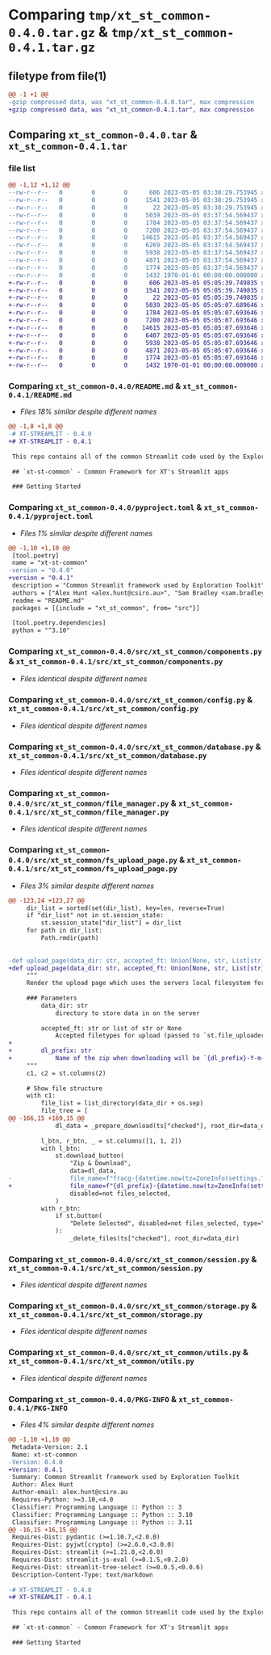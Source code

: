 # Comparing `tmp/xt_st_common-0.4.0.tar.gz` & `tmp/xt_st_common-0.4.1.tar.gz`

## filetype from file(1)

```diff
@@ -1 +1 @@
-gzip compressed data, was "xt_st_common-0.4.0.tar", max compression
+gzip compressed data, was "xt_st_common-0.4.1.tar", max compression
```

## Comparing `xt_st_common-0.4.0.tar` & `xt_st_common-0.4.1.tar`

### file list

```diff
@@ -1,12 +1,12 @@
--rw-r--r--   0        0        0      606 2023-05-05 03:38:29.753945 xt_st_common-0.4.0/README.md
--rw-r--r--   0        0        0     1541 2023-05-05 03:38:29.753945 xt_st_common-0.4.0/pyproject.toml
--rw-r--r--   0        0        0       22 2023-05-05 03:38:29.753945 xt_st_common-0.4.0/src/xt_st_common/__init__.py
--rw-r--r--   0        0        0     5039 2023-05-05 03:37:54.569437 xt_st_common-0.4.0/src/xt_st_common/components.py
--rw-r--r--   0        0        0     1784 2023-05-05 03:37:54.569437 xt_st_common-0.4.0/src/xt_st_common/config.py
--rw-r--r--   0        0        0     7200 2023-05-05 03:37:54.569437 xt_st_common-0.4.0/src/xt_st_common/database.py
--rw-r--r--   0        0        0    14615 2023-05-05 03:37:54.569437 xt_st_common-0.4.0/src/xt_st_common/file_manager.py
--rw-r--r--   0        0        0     6269 2023-05-05 03:37:54.569437 xt_st_common-0.4.0/src/xt_st_common/fs_upload_page.py
--rw-r--r--   0        0        0     5938 2023-05-05 03:37:54.569437 xt_st_common-0.4.0/src/xt_st_common/session.py
--rw-r--r--   0        0        0     4871 2023-05-05 03:37:54.569437 xt_st_common-0.4.0/src/xt_st_common/storage.py
--rw-r--r--   0        0        0     1774 2023-05-05 03:37:54.569437 xt_st_common-0.4.0/src/xt_st_common/utils.py
--rw-r--r--   0        0        0     1432 1970-01-01 00:00:00.000000 xt_st_common-0.4.0/PKG-INFO
+-rw-r--r--   0        0        0      606 2023-05-05 05:05:39.749835 xt_st_common-0.4.1/README.md
+-rw-r--r--   0        0        0     1541 2023-05-05 05:05:39.749835 xt_st_common-0.4.1/pyproject.toml
+-rw-r--r--   0        0        0       22 2023-05-05 05:05:39.749835 xt_st_common-0.4.1/src/xt_st_common/__init__.py
+-rw-r--r--   0        0        0     5039 2023-05-05 05:05:07.689646 xt_st_common-0.4.1/src/xt_st_common/components.py
+-rw-r--r--   0        0        0     1784 2023-05-05 05:05:07.693646 xt_st_common-0.4.1/src/xt_st_common/config.py
+-rw-r--r--   0        0        0     7200 2023-05-05 05:05:07.693646 xt_st_common-0.4.1/src/xt_st_common/database.py
+-rw-r--r--   0        0        0    14615 2023-05-05 05:05:07.693646 xt_st_common-0.4.1/src/xt_st_common/file_manager.py
+-rw-r--r--   0        0        0     6407 2023-05-05 05:05:07.693646 xt_st_common-0.4.1/src/xt_st_common/fs_upload_page.py
+-rw-r--r--   0        0        0     5938 2023-05-05 05:05:07.693646 xt_st_common-0.4.1/src/xt_st_common/session.py
+-rw-r--r--   0        0        0     4871 2023-05-05 05:05:07.693646 xt_st_common-0.4.1/src/xt_st_common/storage.py
+-rw-r--r--   0        0        0     1774 2023-05-05 05:05:07.693646 xt_st_common-0.4.1/src/xt_st_common/utils.py
+-rw-r--r--   0        0        0     1432 1970-01-01 00:00:00.000000 xt_st_common-0.4.1/PKG-INFO
```

### Comparing `xt_st_common-0.4.0/README.md` & `xt_st_common-0.4.1/README.md`

 * *Files 18% similar despite different names*

```diff
@@ -1,8 +1,8 @@
-# XT-STREAMLIT - 0.4.0
+# XT-STREAMLIT - 0.4.1
 
 This repo contains all of the common Streamlit code used by the Exploration Toolkit and CMR's Discovery Program.
 
 ## `xt-st-common` - Common Framework for XT's Streamlit apps
 
 ### Getting Started
```

### Comparing `xt_st_common-0.4.0/pyproject.toml` & `xt_st_common-0.4.1/pyproject.toml`

 * *Files 1% similar despite different names*

```diff
@@ -1,10 +1,10 @@
 [tool.poetry]
 name = "xt-st-common"
-version = "0.4.0"
+version = "0.4.1"
 description = "Common Streamlit framework used by Exploration Toolkit"
 authors = ["Alex Hunt <alex.hunt@csiro.au>", "Sam Bradley <sam.bradley@csiro.au>", "John Hille <john.hille@csiro.au>"]
 readme = "README.md"
 packages = [{include = "xt_st_common", from= "src"}]
 
 [tool.poetry.dependencies]
 python = "^3.10"
```

### Comparing `xt_st_common-0.4.0/src/xt_st_common/components.py` & `xt_st_common-0.4.1/src/xt_st_common/components.py`

 * *Files identical despite different names*

### Comparing `xt_st_common-0.4.0/src/xt_st_common/config.py` & `xt_st_common-0.4.1/src/xt_st_common/config.py`

 * *Files identical despite different names*

### Comparing `xt_st_common-0.4.0/src/xt_st_common/database.py` & `xt_st_common-0.4.1/src/xt_st_common/database.py`

 * *Files identical despite different names*

### Comparing `xt_st_common-0.4.0/src/xt_st_common/file_manager.py` & `xt_st_common-0.4.1/src/xt_st_common/file_manager.py`

 * *Files identical despite different names*

### Comparing `xt_st_common-0.4.0/src/xt_st_common/fs_upload_page.py` & `xt_st_common-0.4.1/src/xt_st_common/fs_upload_page.py`

 * *Files 3% similar despite different names*

```diff
@@ -123,24 +123,27 @@
     dir_list = sorted(set(dir_list), key=len, reverse=True)
     if "dir_list" not in st.session_state:
         st.session_state["dir_list"] = dir_list
     for path in dir_list:
         Path.rmdir(path)
 
 
-def upload_page(data_dir: str, accepted_ft: Union[None, str, List[str]] = None):
+def upload_page(data_dir: str, accepted_ft: Union[None, str, List[str]] = None, dl_prefix: str = "data"):
     """
     Render the upload page which uses the servers local filesystem for storage
 
     ### Parameters
         data_dir: str
             directory to store data in on the server
 
         accepted_ft: str or list of str or None
             Accepted filetypes for upload (passed to `st.file_uploader()`)
+
+        dl_prefix: str
+            Name of the zip when downloading will be `{dl_prefix}-Y-m-d_H.M.S.zip`
     """
     c1, c2 = st.columns(2)
 
     # Show file structure
     with c1:
         file_list = list_directory(data_dir + os.sep)
         file_tree = [
@@ -166,15 +169,15 @@
             dl_data = _prepare_download(ts["checked"], root_dir=data_dir)
 
         l_btn, r_btn, _ = st.columns([1, 1, 2])
         with l_btn:
             st.download_button(
                 "Zip & Download",
                 data=dl_data,
-                file_name=f"fracg-{datetime.now(tz=ZoneInfo(settings.TIMEZONE)).strftime('%Y-%m-%d_%H.%M.%S')}.zip",
+                file_name=f"{dl_prefix}-{datetime.now(tz=ZoneInfo(settings.TIMEZONE)).strftime('%Y-%m-%d_%H.%M.%S')}.zip",
                 disabled=not files_selected,
             )
         with r_btn:
             if st.button(
                 "Delete Selected", disabled=not files_selected, type="primary"
             ):
                 _delete_files(ts["checked"], root_dir=data_dir)
```

### Comparing `xt_st_common-0.4.0/src/xt_st_common/session.py` & `xt_st_common-0.4.1/src/xt_st_common/session.py`

 * *Files identical despite different names*

### Comparing `xt_st_common-0.4.0/src/xt_st_common/storage.py` & `xt_st_common-0.4.1/src/xt_st_common/storage.py`

 * *Files identical despite different names*

### Comparing `xt_st_common-0.4.0/src/xt_st_common/utils.py` & `xt_st_common-0.4.1/src/xt_st_common/utils.py`

 * *Files identical despite different names*

### Comparing `xt_st_common-0.4.0/PKG-INFO` & `xt_st_common-0.4.1/PKG-INFO`

 * *Files 4% similar despite different names*

```diff
@@ -1,10 +1,10 @@
 Metadata-Version: 2.1
 Name: xt-st-common
-Version: 0.4.0
+Version: 0.4.1
 Summary: Common Streamlit framework used by Exploration Toolkit
 Author: Alex Hunt
 Author-email: alex.hunt@csiro.au
 Requires-Python: >=3.10,<4.0
 Classifier: Programming Language :: Python :: 3
 Classifier: Programming Language :: Python :: 3.10
 Classifier: Programming Language :: Python :: 3.11
@@ -16,15 +16,15 @@
 Requires-Dist: pydantic (>=1.10.7,<2.0.0)
 Requires-Dist: pyjwt[crypto] (>=2.6.0,<3.0.0)
 Requires-Dist: streamlit (>=1.21.0,<2.0.0)
 Requires-Dist: streamlit-js-eval (>=0.1.5,<0.2.0)
 Requires-Dist: streamlit-tree-select (>=0.0.5,<0.0.6)
 Description-Content-Type: text/markdown
 
-# XT-STREAMLIT - 0.4.0
+# XT-STREAMLIT - 0.4.1
 
 This repo contains all of the common Streamlit code used by the Exploration Toolkit and CMR's Discovery Program.
 
 ## `xt-st-common` - Common Framework for XT's Streamlit apps
 
 ### Getting Started
```

